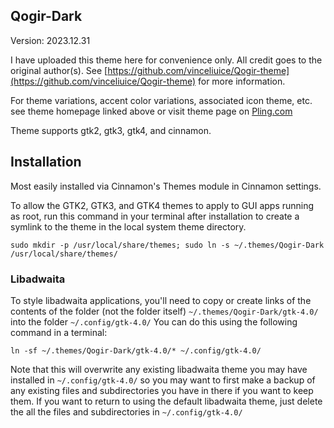 ## Qogir-Dark

Version: 2023.12.31

I have uploaded this theme here for convenience only. All credit goes to the original author(s). See [https://github.com/vinceliuice/Qogir-theme](https://github.com/vinceliuice/Qogir-theme) for more information.

For theme variations, accent color variations, associated icon theme, etc. see theme homepage linked above or visit theme page on [Pling.com](https://www.gnome-look.org/p/1230631)

Theme supports gtk2, gtk3, gtk4, and cinnamon.

## Installation

Most easily installed via Cinnamon's Themes module in Cinnamon settings.

To allow the GTK2, GTK3, and GTK4 themes to apply to GUI apps running as root, run this command in your terminal after installation to create a symlink to the theme in the local system theme directory.

`sudo mkdir -p /usr/local/share/themes; sudo ln -s ~/.themes/Qogir-Dark /usr/local/share/themes/`

### Libadwaita

To style libadwaita applications, you'll need to copy or create links of the contents of the folder (not the folder itself) `~/.themes/Qogir-Dark/gtk-4.0/` into the folder `~/.config/gtk-4.0/` You can do this using the following command in a terminal:

`ln -sf ~/.themes/Qogir-Dark/gtk-4.0/* ~/.config/gtk-4.0/`

Note that this will overwrite any existing libadwaita theme you may have installed in `~/.config/gtk-4.0/` so you may want to first make a backup of any existing files and subdirectories you have in there if you want to keep them. If you want to return to using the default libadwaita theme, just delete the all the files and subdirectories in `~/.config/gtk-4.0/`
